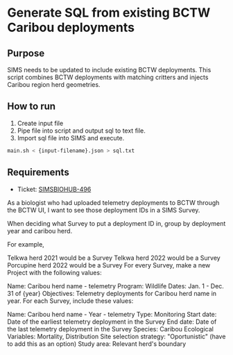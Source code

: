 # Generate SQL from existing BCTW Caribou deployments

## Purpose
SIMS needs to be updated to include existing BCTW deployments. This script combines BCTW deployments with
matching critters and injects Caribou region herd geometries.

## How to run
1. Create input file
2. Pipe file into script and output sql to text file.
3. Import sql file into SIMS and execute.

```bash
main.sh < {input-filename}.json > sql.txt
```

## Requirements
- Ticket: [SIMSBIOHUB-496](https://apps.nrs.gov.bc.ca/int/jira/browse/SIMSBIOHUB-496)

As a biologist who had uploaded telemetry deployments to BCTW through the BCTW UI, I want to see those deployment IDs in a SIMS Survey.

When deciding what Survey to put a deployment ID in, group by deployment year and caribou herd.

For example,

Telkwa herd 2021 would be a Survey
Telkwa herd 2022 would be a Survey
Porcupine herd 2022 would be a Survey
For every Survey, make a new Project with the following values:

Name: Caribou herd name - telemetry
Program: Wildlife
Dates: Jan. 1 - Dec. 31 of {year}
Objectives: Telemetry deployments for Caribou herd name in year.
For each Survey, include these values:

Name: Caribou herd name - Year - telemetry
Type: Monitoring
Start date: Date of the earliest telemetry deployment in the Survey
End date: Date of the last telemetry deployment in the Survey
Species: Caribou
Ecological Variables: Mortality, Distribution
Site selection strategy: "Oportunistic" (have to add this as an option)
Study area: Relevant herd's boundary



